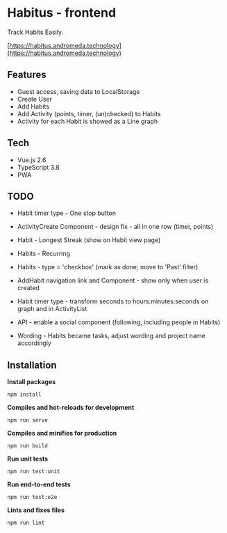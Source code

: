 # Habitus - frontend

Track Habits Easily.

[https://habitus.andromeda.technology](https://habitus.andromeda.technology)

## Features

- Guest access, saving data to LocalStorage
- Create User
- Add Habits
- Add Activity (points, timer, (un)checked) to Habits
- Activity for each Habit is showed as a Line graph

## Tech

- Vue.js 2.6
- TypeScript 3.8
- PWA

## TODO

- Habit timer type - One stop button
- ActivityCreate Component - design fix - all in one row (timer, points)
- Habit - Longest Streak (show on Habit view page)
- Habits - Recurring
- Habits - type = 'checkbox' (mark as done; move to 'Past' filter)
- AddHabit navigation link and Component - show only when user is created
- Habit timer type - transform seconds to hours:minutes:seconds on graph and in ActivityList

- API - enable a social component (following, including people in Habits)
- Wording - Habits became tasks, adjust wording and project name accordingly

## Installation

**Install packages**

`npm install`

**Compiles and hot-reloads for development**

`npm run serve`

**Compiles and minifies for production**

`npm run build`

**Run unit tests**

`npm run test:unit`

**Run end-to-end tests**

`npm run test:e2e`

**Lints and fixes files**

`npm run lint`

